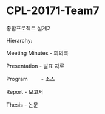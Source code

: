 # CPL-20171-Team7
종합프로젝트 설계2




Hierarchy:

Meeting Minutes - 회의록

Presentation    - 발표 자료

Program         - 소스

Report          - 보고서

Thesis          - 논문
